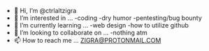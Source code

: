 - 👋 Hi, I’m @ctrlaltzigra
- 👀 I’m interested in ...
      -coding
      -dry humor
      -pentesting/bug bounty
- 🌱 I’m currently learning ...
      -web design
      -how to utilize github
- 💞️ I’m looking to collaborate on ...
      -nothing atm
- 📫 How to reach me ...
      <ZIGRA@PROTONMAIL.COM>

<!---
ctrlaltzigra/ctrlaltzigra is a ✨ special ✨ repository because its `README.md` (this file) appears on your GitHub profile.
You can click the Preview link to take a look at your changes.
--->
